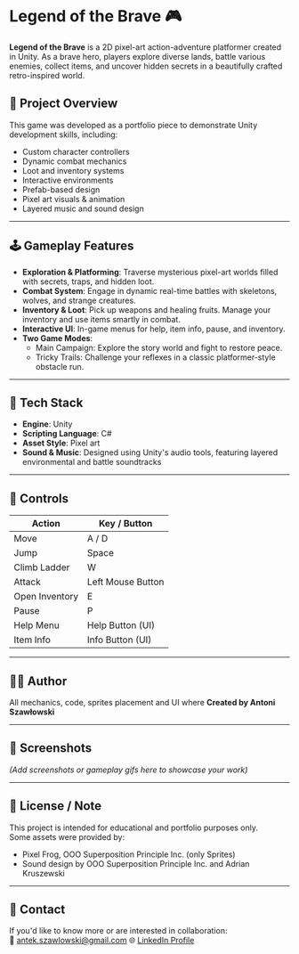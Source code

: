 # Legend of the Brave 🎮

**Legend of the Brave** is a 2D pixel-art action-adventure platformer created in Unity. As a brave hero, players explore diverse lands, battle various enemies, collect items, and uncover hidden secrets in a beautifully crafted retro-inspired world.

## 📌 Project Overview

This game was developed as a portfolio piece to demonstrate Unity development skills, including:

- Custom character controllers
- Dynamic combat mechanics
- Loot and inventory systems
- Interactive environments
- Prefab-based design
- Pixel art visuals & animation
- Layered music and sound design

---

## 🕹 Gameplay Features

- **Exploration & Platforming**: Traverse mysterious pixel-art worlds filled with secrets, traps, and hidden loot.
- **Combat System**: Engage in dynamic real-time battles with skeletons, wolves, and strange creatures.
- **Inventory & Loot**: Pick up weapons and healing fruits. Manage your inventory and use items smartly in combat.
- **Interactive UI**: In-game menus for help, item info, pause, and inventory.
- **Two Game Modes**:
  - Main Campaign: Explore the story world and fight to restore peace.
  - Tricky Trails: Challenge your reflexes in a classic platformer-style obstacle run.

---

## 🧩 Tech Stack

- **Engine**: Unity
- **Scripting Language**: C#
- **Asset Style**: Pixel art
- **Sound & Music**: Designed using Unity's audio tools, featuring layered environmental and battle soundtracks

---

## 🔧 Controls

| Action            | Key / Button         |
|------------------|----------------------|
| Move             | A / D                |
| Jump             | Space                |
| Climb Ladder     | W                    |
| Attack           | Left Mouse Button    |
| Open Inventory   | E                    |
| Pause            | P                    |
| Help Menu        | Help Button (UI)     |
| Item Info        | Info Button (UI)     |

---

## 👨‍💻 Author

All mechanics, code, sprites placement and UI where **Created by Antoni Szawłowski**  

---

## 📸 Screenshots

*(Add screenshots or gameplay gifs here to showcase your work)*

---

## 🚨 License / Note

This project is intended for educational and portfolio purposes only.  
Some assets were provided by:
- Pixel Frog, OOO Superposition Principle Inc. (only Sprites)
- Sound design by OOO Superposition Principle Inc. and Adrian Kruszewski

---

## 🔗 Contact

If you'd like to know more or are interested in collaboration:  
📧 antek.szawlowski@gmail.com
🌐 [LinkedIn Profile](https://www.linkedin.com/in/antoni-szaw%C5%82owski/) 

